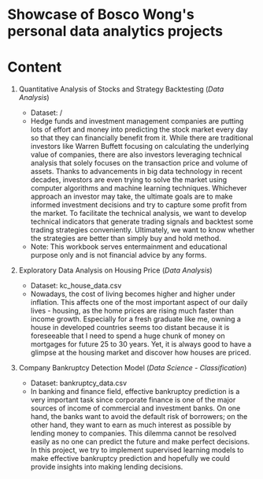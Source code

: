 # Showcase of Bosco Wong's personal data analytics projects

# Content

1. Quantitative Analysis of Stocks and Strategy Backtesting (*Data Analysis*)
  
    - Dataset: /
    - Hedge funds and investment management companies are putting lots of effort and money into predicting the stock market every day so that they can financially benefit from it. While there are traditional investors like Warren Buffett focusing on calculating the underlying value of companies, there are also investors leveraging technical analysis that solely focuses on the transaction price and volume of assets. Thanks to advancements in big data technology in recent decades, investors are even trying to solve the market using computer algorithms and machine learning techniques. Whichever approach an investor may take, the ultimate goals are to make informed investment decisions and try to capture some profit from the market. To facilitate the technical analysis, we want to develop technical indicators that generate trading signals and backtest some trading strategies conveniently. Ultimately, we want to know whether the strategies are better than simply buy and hold method.
    - Note: This workbook serves entermainment and educational purpose only and is not financial advice by any forms.

2. Exploratory Data Analysis on Housing Price (*Data Analysis*)
  
    - Dataset: kc_house_data.csv
    - Nowadays, the cost of living becomes higher and higher under inflation. This affects one of the most important aspect of our daily lives - housing, as the home prices are rising much faster than income growth. Especially for a fresh graduate like me, owning a house in developed countries seems too distant because it is foreseeable that I need to spend a huge chunk of money on mortgages for future 25 to 30 years. Yet, it is always good to have a glimpse at the housing market and discover how houses are priced.

3. Company Bankruptcy Detection Model (*Data Science - Classification*)

    - Dataset: bankruptcy_data.csv
    - In banking and finance field, effective bankruptcy prediction is a very important task since corporate finance is one of the major sources of income of commercial and investment banks. On one hand, the banks want to avoid the default risk of borrowers; on the other hand, they want to earn as much interest as possible by lending money to companies. This dilemma cannot be resolved easily as no one can predict the future and make perfect decisions. In this project, we try to implement supervised learning models to make effective bankruptcy prediction and hopefully we could provide insights into making lending decisions.
